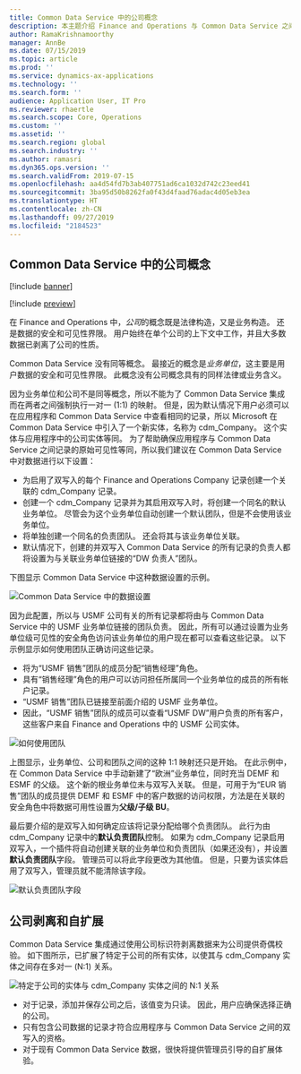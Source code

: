 ```yaml
---
title: Common Data Service 中的公司概念
description: 本主题介绍 Finance and Operations 与 Common Data Service 之间的公司数据集成。
author: RamaKrishnamoorthy
manager: AnnBe
ms.date: 07/15/2019
ms.topic: article
ms.prod: ''
ms.service: dynamics-ax-applications
ms.technology: ''
ms.search.form: ''
audience: Application User, IT Pro
ms.reviewer: rhaertle
ms.search.scope: Core, Operations
ms.custom: ''
ms.assetid: ''
ms.search.region: global
ms.search.industry: ''
ms.author: ramasri
ms.dyn365.ops.version: ''
ms.search.validFrom: 2019-07-15
ms.openlocfilehash: aa4d54fd7b3ab407751ad6ca1032d742c23eed41
ms.sourcegitcommit: 3ba95d50b8262fa0f43d4faad76adac4d05eb3ea
ms.translationtype: HT
ms.contentlocale: zh-CN
ms.lasthandoff: 09/27/2019
ms.locfileid: "2184523"
---
```

## <a name="company-concept-in-common-data-service"></a>Common Data Service 中的公司概念

[!include [banner](../includes/banner.md)]

[!include [preview](../includes/preview-banner.md)]

在 Finance and Operations 中，*公司*的概念既是法律构造，又是业务构造。 还是数据的安全和可见性界限。 用户始终在单个公司的上下文中工作，并且大多数数据已剥离了公司的性质。

Common Data Service 没有同等概念。 最接近的概念是*业务单位*，这主要是用户数据的安全和可见性界限。 此概念没有公司概念具有的同样法律或业务含义。

因为业务单位和公司不是同等概念，所以不能为了 Common Data Service 集成而在两者之间强制执行一对一 (1:1) 的映射。 但是，因为默认情况下用户必须可以在应用程序和 Common Data Service 中查看相同的记录，所以 Microsoft 在 Common Data Service 中引入了一个新实体，名称为 cdm\_Company。 这个实体与应用程序中的公司实体等同。 为了帮助确保应用程序与 Common Data Service 之间记录的原始可见性等同，所以我们建议在 Common Data Service 中对数据进行以下设置：

+ 为启用了双写入的每个 Finance and Operations Company 记录创建一个关联的 cdm\_Company 记录。
+ 创建一个 cdm\_Company 记录并为其启用双写入时，将创建一个同名的默认业务单位。 尽管会为这个业务单位自动创建一个默认团队，但是不会使用该业务单位。
+ 将单独创建一个同名的负责团队。 还会将其与该业务单位关联。
+ 默认情况下，创建的并双写入 Common Data Service 的所有记录的负责人都将设置为与关联业务单位链接的“DW 负责人”团队。

下图显示 Common Data Service 中这种数据设置的示例。

![Common Data Service 中的数据设置](media/dual-write-company-1.png)

因为此配置，所以与 USMF 公司有关的所有记录都将由与 Common Data Service 中的 USMF 业务单位链接的团队负责。 因此，所有可以通过设置为业务单位级可见性的安全角色访问该业务单位的用户现在都可以查看这些记录。 以下示例显示如何使用团队正确访问这些记录。

+ 将为“USMF 销售”团队的成员分配“销售经理”角色。
+ 具有“销售经理”角色的用户可以访问担任所属同一个业务单位的成员的所有帐户记录。
+ “USMF 销售”团队已链接至前面介绍的 USMF 业务单位。
+ 因此，“USMF 销售”团队的成员可以查看“USMF DW”用户负责的所有客户，这些客户来自 Finance and Operations 中的 USMF 公司实体。

![如何使用团队](media/dual-write-company-2.png)

上图显示，业务单位、公司和团队之间的这种 1:1 映射还只是开始。 在此示例中，在 Common Data Service 中手动新建了“欧洲”业务单位，同时充当 DEMF 和 ESMF 的父级。 这个新的根业务单位未与双写入关联。 但是，可用于为“EUR 销售”团队的成员提供 DEMF 和 ESMF 中的客户数据的访问权限，方法是在关联的安全角色中将数据可用性设置为**父级/子级 BU**。

最后要介绍的是双写入如何确定应该将记录分配给哪个负责团队。 此行为由 cdm\_Company 记录中的**默认负责团队**控制。 如果为 cdm\_Company 记录启用双写入，一个插件将自动创建关联的业务单位和负责团队（如果还没有），并设置**默认负责团队**字段。 管理员可以将此字段更改为其他值。 但是，只要为该实体启用了双写入，管理员就不能清除该字段。

![默认负责团队字段](media/dual-write-default-owning-team.jpg)

## <a name="company-striping-and-bootstrapping"></a>公司剥离和自扩展

Common Data Service 集成通过使用公司标识符剥离数据来为公司提供奇偶校验。 如下图所示，已扩展了特定于公司的所有实体，以使其与 cdm\_Company 实体之间存在多对一 (N:1) 关系。

![特定于公司的实体与 cdm_Company 实体之间的 N:1 关系](media/dual-write-bootstrapping.png)

+ 对于记录，添加并保存公司之后，该值变为只读。 因此，用户应确保选择正确的公司。
+ 只有包含公司数据的记录才符合应用程序与 Common Data Service 之间的双写入的资格。
+ 对于现有 Common Data Service 数据，很快将提供管理员引导的自扩展体验。
